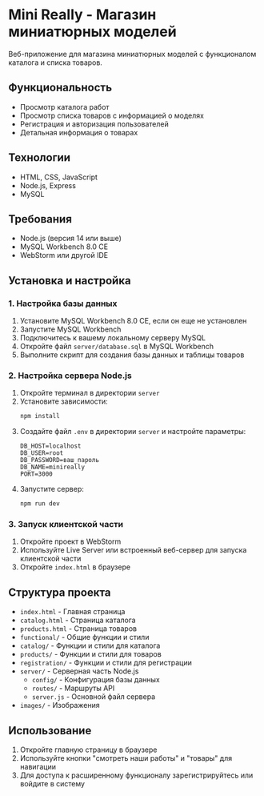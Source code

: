 # Mini Really - Магазин миниатюрных моделей

Веб-приложение для магазина миниатюрных моделей с функционалом каталога и списка товаров.

## Функциональность

- Просмотр каталога работ
- Просмотр списка товаров с информацией о моделях
- Регистрация и авторизация пользователей
- Детальная информация о товарах

## Технологии

- HTML, CSS, JavaScript
- Node.js, Express
- MySQL

## Требования

- Node.js (версия 14 или выше)
- MySQL Workbench 8.0 CE
- WebStorm или другой IDE

## Установка и настройка

### 1. Настройка базы данных

1. Установите MySQL Workbench 8.0 CE, если он еще не установлен
2. Запустите MySQL Workbench
3. Подключитесь к вашему локальному серверу MySQL
4. Откройте файл `server/database.sql` в MySQL Workbench
5. Выполните скрипт для создания базы данных и таблицы товаров

### 2. Настройка сервера Node.js

1. Откройте терминал в директории `server`
2. Установите зависимости:
   ```bash
   npm install
   ```
3. Создайте файл `.env` в директории `server` и настройте параметры:
   ```
   DB_HOST=localhost
   DB_USER=root
   DB_PASSWORD=ваш_пароль
   DB_NAME=minireally
   PORT=3000
   ```
4. Запустите сервер:
   ```bash
   npm run dev
   ```

### 3. Запуск клиентской части

1. Откройте проект в WebStorm
2. Используйте Live Server или встроенный веб-сервер для запуска клиентской части
3. Откройте `index.html` в браузере

## Структура проекта

- `index.html` - Главная страница
- `catalog.html` - Страница каталога
- `products.html` - Страница товаров
- `functional/` - Общие функции и стили
- `catalog/` - Функции и стили для каталога
- `products/` - Функции и стили для товаров
- `registration/` - Функции и стили для регистрации
- `server/` - Серверная часть Node.js
  - `config/` - Конфигурация базы данных
  - `routes/` - Маршруты API
  - `server.js` - Основной файл сервера
- `images/` - Изображения

## Использование

1. Откройте главную страницу в браузере
2. Используйте кнопки "смотреть наши работы" и "товары" для навигации
3. Для доступа к расширенному функционалу зарегистрируйтесь или войдите в систему 